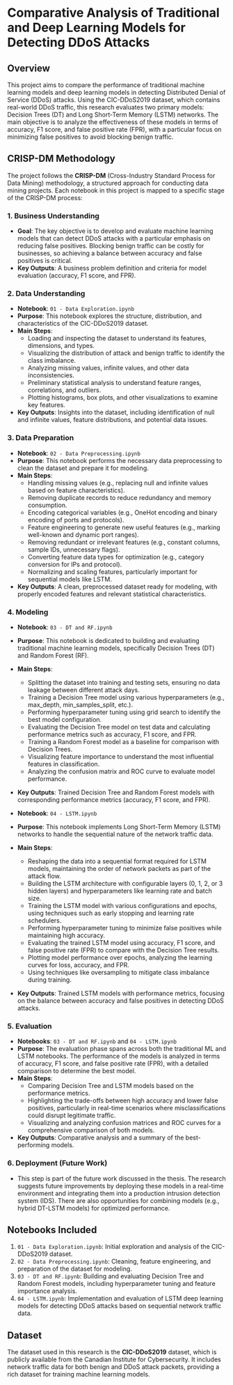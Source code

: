 # Comparative Analysis of Traditional and Deep Learning Models for Detecting DDoS Attacks

## Overview

This project aims to compare the performance of traditional machine learning models and deep learning models in detecting Distributed Denial of Service (DDoS) attacks. Using the CIC-DDoS2019 dataset, which contains real-world DDoS traffic, this research evaluates two primary models: Decision Trees (DT) and Long Short-Term Memory (LSTM) networks. The main objective is to analyze the effectiveness of these models in terms of accuracy, F1 score, and false positive rate (FPR), with a particular focus on minimizing false positives to avoid blocking benign traffic.

## CRISP-DM Methodology

The project follows the **CRISP-DM** (Cross-Industry Standard Process for Data Mining) methodology, a structured approach for conducting data mining projects. Each notebook in this project is mapped to a specific stage of the CRISP-DM process:

### 1. **Business Understanding**
   - **Goal**: The key objective is to develop and evaluate machine learning models that can detect DDoS attacks with a particular emphasis on reducing false positives. Blocking benign traffic can be costly for businesses, so achieving a balance between accuracy and false positives is critical.
   - **Key Outputs**: A business problem definition and criteria for model evaluation (accuracy, F1 score, and FPR).

### 2. **Data Understanding**
   - **Notebook**: `01 - Data Exploration.ipynb`
   - **Purpose**: This notebook explores the structure, distribution, and characteristics of the CIC-DDoS2019 dataset. 
   - **Main Steps**:
     - Loading and inspecting the dataset to understand its features, dimensions, and types.
     - Visualizing the distribution of attack and benign traffic to identify the class imbalance.
     - Analyzing missing values, infinite values, and other data inconsistencies.
     - Preliminary statistical analysis to understand feature ranges, correlations, and outliers.
     - Plotting histograms, box plots, and other visualizations to examine key features.
   - **Key Outputs**: Insights into the dataset, including identification of null and infinite values, feature distributions, and potential data issues.

### 3. **Data Preparation**
   - **Notebook**: `02 - Data Preprocessing.ipynb`
   - **Purpose**: This notebook performs the necessary data preprocessing to clean the dataset and prepare it for modeling.
   - **Main Steps**:
     - Handling missing values (e.g., replacing null and infinite values based on feature characteristics).
     - Removing duplicate records to reduce redundancy and memory consumption.
     - Encoding categorical variables (e.g., OneHot encoding and binary encoding of ports and protocols).
     - Feature engineering to generate new useful features (e.g., marking well-known and dynamic port ranges).
     - Removing redundant or irrelevant features (e.g., constant columns, sample IDs, unnecessary flags).
     - Converting feature data types for optimization (e.g., category conversion for IPs and protocol).
     - Normalizing and scaling features, particularly important for sequential models like LSTM.
   - **Key Outputs**: A clean, preprocessed dataset ready for modeling, with properly encoded features and relevant statistical characteristics.

### 4. **Modeling**

   - **Notebook**: `03 - DT and RF.ipynb`
   - **Purpose**: This notebook is dedicated to building and evaluating traditional machine learning models, specifically Decision Trees (DT) and Random Forest (RF).
   - **Main Steps**:
     - Splitting the dataset into training and testing sets, ensuring no data leakage between different attack days.
     - Training a Decision Tree model using various hyperparameters (e.g., max_depth, min_samples_split, etc.).
     - Performing hyperparameter tuning using grid search to identify the best model configuration.
     - Evaluating the Decision Tree model on test data and calculating performance metrics such as accuracy, F1 score, and FPR.
     - Training a Random Forest model as a baseline for comparison with Decision Trees.
     - Visualizing feature importance to understand the most influential features in classification.
     - Analyzing the confusion matrix and ROC curve to evaluate model performance.
   - **Key Outputs**: Trained Decision Tree and Random Forest models with corresponding performance metrics (accuracy, F1 score, and FPR).

   - **Notebook**: `04 - LSTM.ipynb`
   - **Purpose**: This notebook implements Long Short-Term Memory (LSTM) networks to handle the sequential nature of the network traffic data.
   - **Main Steps**:
     - Reshaping the data into a sequential format required for LSTM models, maintaining the order of network packets as part of the attack flow.
     - Building the LSTM architecture with configurable layers (0, 1, 2, or 3 hidden layers) and hyperparameters like learning rate and batch size.
     - Training the LSTM model with various configurations and epochs, using techniques such as early stopping and learning rate schedulers.
     - Performing hyperparameter tuning to minimize false positives while maintaining high accuracy.
     - Evaluating the trained LSTM model using accuracy, F1 score, and false positive rate (FPR) to compare with the Decision Tree results.
     - Plotting model performance over epochs, analyzing the learning curves for loss, accuracy, and FPR.
     - Using techniques like oversampling to mitigate class imbalance during training.
   - **Key Outputs**: Trained LSTM models with performance metrics, focusing on the balance between accuracy and false positives in detecting DDoS attacks.

### 5. **Evaluation**
   - **Notebooks**: `03 - DT and RF.ipynb` and  `04 - LSTM.ipynb`
   - **Purpose**: The evaluation phase spans across both the traditional ML and LSTM notebooks. The performance of the models is analyzed in terms of accuracy, F1 score, and false positive rate (FPR), with a detailed comparison to determine the best model.
   - **Main Steps**:
     - Comparing Decision Tree and LSTM models based on the performance metrics.
     - Highlighting the trade-offs between high accuracy and lower false positives, particularly in real-time scenarios where misclassifications could disrupt legitimate traffic.
     - Visualizing and analyzing confusion matrices and ROC curves for a comprehensive comparison of both models.
   - **Key Outputs**: Comparative analysis and a summary of the best-performing models.

### 6. **Deployment** (Future Work)
   - This step is part of the future work discussed in the thesis. The research suggests future improvements by deploying these models in a real-time environment and integrating them into a production intrusion detection system (IDS). There are also opportunities for combining models (e.g., hybrid DT-LSTM models) for optimized performance.

## Notebooks Included

1. `01 - Data Exploration.ipynb`: Initial exploration and analysis of the CIC-DDoS2019 dataset.
2. `02 - Data Preprocessing.ipynb`: Cleaning, feature engineering, and preparation of the dataset for modeling.
3. `03 - DT and RF.ipynb`: Building and evaluating Decision Tree and Random Forest models, including hyperparameter tuning and feature importance analysis.
4. `04 - LSTM.ipynb`: Implementation and evaluation of LSTM deep learning models for detecting DDoS attacks based on sequential network traffic data.

## Dataset

The dataset used in this research is the **CIC-DDoS2019** dataset, which is publicly available from the Canadian Institute for Cybersecurity. It includes network traffic data for both benign and DDoS attack packets, providing a rich dataset for training machine learning models.

